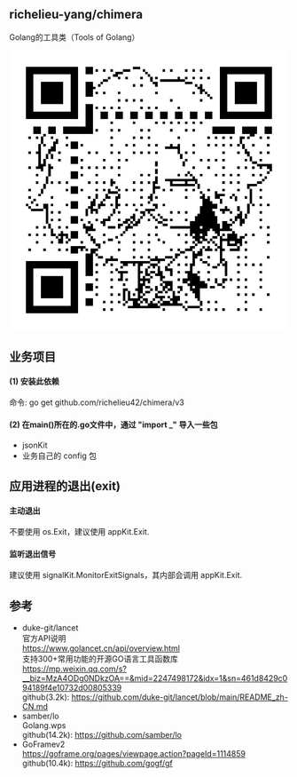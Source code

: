 ## richelieu-yang/chimera

Golang的工具类（Tools of Golang）

![qrcode.png](qrcode.png)

## 业务项目

#### (1) 安装此依赖

命令: go get github.com/richelieu42/chimera/v3

#### (2) 在main()所在的.go文件中，通过 "import _" 导入一些包

- jsonKit
- 业务自己的 config 包

## 应用进程的退出(exit)

#### 主动退出

不要使用 os.Exit，建议使用 appKit.Exit.

#### 监听退出信号

建议使用 signalKit.MonitorExitSignals，其内部会调用 appKit.Exit.

## 参考

- duke-git/lancet  
  官方API说明  
  https://www.golancet.cn/api/overview.html  
  支持300+常用功能的开源GO语言工具函数库  
  https://mp.weixin.qq.com/s?__biz=MzA4ODg0NDkzOA==&mid=2247498172&idx=1&sn=461d8429c094189f4e10732d00805339  
  github(3.2k): https://github.com/duke-git/lancet/blob/main/README_zh-CN.md
- samber/lo  
  Golang.wps  
  github(14.2k): https://github.com/samber/lo
- GoFramev2  
  https://goframe.org/pages/viewpage.action?pageId=1114859  
  github(10.4k): https://github.com/gogf/gf




